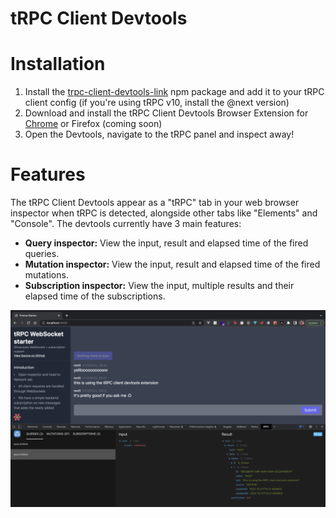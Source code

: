 # tRPC Client Devtools

# Installation

1. Install the [trpc-client-devtools-link](https://www.npmjs.com/package/trpc-client-devtools-link) npm package and add it to your tRPC client config (if you're using tRPC v10, install the @next version)
2. Download and install the tRPC Client Devtools Browser Extension for [Chrome](https://chrome.google.com/webstore/detail/trpc-client-devtools/ocolkjnalnkdaclepjmkigefcgngkadb?hl=en&authuser=1) or Firefox (coming soon)
3. Open the Devtools, navigate to the tRPC panel and inspect away!

# Features

The tRPC Client Devtools appear as a "tRPC" tab in your web browser inspector when tRPC is detected, alongside other tabs like "Elements" and "Console". The devtools currently have 3 main features:

- **Query inspector:** View the input, result and elapsed time of the fired queries.
- **Mutation inspector:** View the input, result and elapsed time of the fired mutations.
- **Subscription inspector:** View the input, multiple results and their elapsed time of the subscriptions.

![tRPC Client Devtools Browser Extension](./assets/trpc-client-devtools.png)
